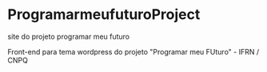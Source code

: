 ProgramarmeufuturoProject
=========================

site do projeto programar meu futuro

Front-end  para tema wordpress do projeto "Programar meu FUturo" - IFRN / CNPQ 
